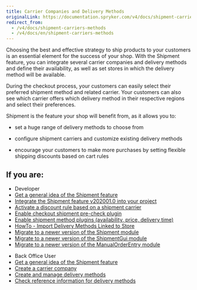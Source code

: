 ```yaml
---
title: Carrier Companies and Delivery Methods
originalLink: https://documentation.spryker.com/v4/docs/shipment-carriers-methods
redirect_from:
  - /v4/docs/shipment-carriers-methods
  - /v4/docs/en/shipment-carriers-methods
---
```


Choosing the best and effective strategy to ship products to your customers is an essential element for the success of your shop. With the Shipment feature, you can integrate several carrier companies and delivery methods and define their availability, as well as set  stores in which the delivery method will be available.

During the checkout process, your customers can easily select their preferred shipment method and related carrier. Your customers can also see which carrier offers which delivery method in their respective regions and select their preferences. 

Shipment is the feature your shop will benefit from, as it allows you to:

* set a huge range of delivery methods to choose from

* configure shipment carriers and customize existing delivery methods

* encourage your customers to make more purchases by setting flexible shipping discounts based on cart rules

## If you are:

<div class="mr-container">
    <div class="mr-list-container">
        <!-- col1 -->
        <div class="mr-col">
            <ul class="mr-list mr-list-green">
                <li class="mr-title">Developer</li>
                <li><a href="https://documentation.spryker.com/v4/docs/shipment-overview" class="mr-link">Get a general idea of the Shipment feature</a></li>
                <li><a href="https://documentation.spryker.com/v4/docs/shipment-feature-integration" class="mr-link">Integrate the Shipment feature v202001.0 into your project</a></li>
                <li><a href="https://documentation.spryker.com/v4/docs/ht-activate-a-discount-rule-based-on-a-shipment-carrier#activate-a-discount-rule-based-on-a-shipment-carrier" class="mr-link">Activate a discount rule based on a shipment carrier</a></li>
                <li><a href="https://documentation.spryker.com/v4/docs/ht-activate-a-discount-rule-based-on-a-shipment-carrier#checkout-shipment-pre-check-plugin" class="mr-link">Enable checkout shipment pre-check plugin</a></li>
                <li><a href="https://documentation.spryker.com/v4/docs/shipment-method-plugins" class="mr-link">Enable shipment method plugins (availability, price, delivery time)</a></li>
                <li><a href="https://documentation.spryker.com/v4/docs/ht-import-delivery-methods-linked-to-store" class="mr-link">HowTo - Import Delivery Methods Linked to Store</a></li>
                <li><a href="https://documentation.spryker.com/v4/docs/mg-shipment#upgrading-from-version-7---to-8-0-0" class="mr-link">Migrate to a newer version of the Shipment module</a></li>
                <li><a href="https://documentation.spryker.com/v4/docs/mg-shipment-gui#upgrading-from-version-1---to-version-2-0-0" class="mr-link">Migrate to a newer version of the ShipmentGui module</a></li>
                <li><a href="https://documentation.spryker.com/v4/docs/mg-manual-order-entry-gui#upgrading-from-version-0-8---to-version-0-9-0" class="mr-link">Migrate to a newer version of the ManualOrderEntry module</a></li>
               </ul>
        </div>
        <!-- col2 -->
        <div class="mr-col">
            <ul class="mr-list mr-list-blue">
                <li class="mr-title"> Back Office User</li>
               <li><a href="https://documentation.spryker.com/v4/docs/shipment-overview" class="mr-link">Get a general idea of the Shipment feature</a></li>
                <li><a href="https://documentation.spryker.com/v4/docs/creating-a-carrier-company" class="mr-link">Create a carrier company</a></li>
                <li><a href="https://documentation.spryker.com/v4/docs/creating-and-managing-shipment-methods" class="mr-link">Create and manage delivery methods</a></li>
                <li><a href="https://documentation.spryker.com/v4/docs/delivery-methods-reference-information" class="mr-link">Check reference information for delivery methods</a></li>
            </ul>
        </div>
    </div>
</div>
